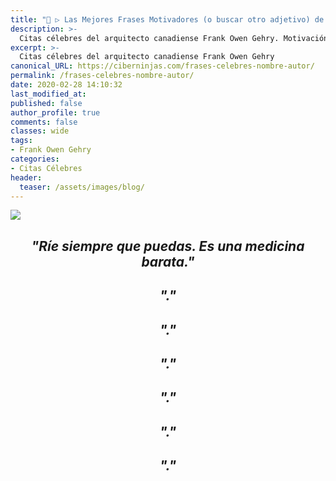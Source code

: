 ```yaml
---
title: "📢 ▷ Las Mejores Frases Motivadores (o buscar otro adjetivo) de Frank Owen Gehry"
description: >-
  Citas célebres del arquitecto canadiense Frank Owen Gehry. Motivación, creatividad y trabajo -escribir algo más, usa -
excerpt: >-
  Citas célebres del arquitecto canadiense Frank Owen Gehry
canonical_URL: https://ciberninjas.com/frases-celebres-nombre-autor/
permalink: /frases-celebres-nombre-autor/
date: 2020-02-28 14:10:32
last_modified_at: 
published: false
author_profile: true
comments: false
classes: wide
tags:
- Frank Owen Gehry
categories:
- Citas Célebres
header:
  teaser: /assets/images/blog/
---
```


![](/assets/images/ "")


<h2><p align="center"><cite>"Ríe siempre que puedas. Es una medicina barata."</cite></p></h2>

<h2><p align="center"><cite>"."</cite></p></h2>

<h2><p align="center"><cite>"."</cite></p></h2>

<h2><p align="center"><cite>"."</cite></p></h2>

<h2><p align="center"><cite>"."</cite></p></h2>

<h2><p align="center"><cite>"."</cite></p></h2>

<h2><p align="center"><cite>"."</cite></p></h2>
<!-- https://www.inspiringquotes.us/author/8647-frank-gehry -->
